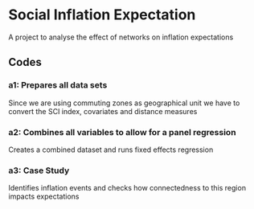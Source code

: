 # Social Inflation Expectation
A project to analyse the effect of networks on inflation expectations

## Codes

### a1: Prepares all data sets
Since we are using commuting zones as geographical unit we have to convert the SCI index, covariates and distance measures

### a2: Combines all variables to allow for a panel regression
Creates a combined dataset and runs fixed effects regression

### a3: Case Study
Identifies inflation events and checks how connectedness to this region impacts expectations
